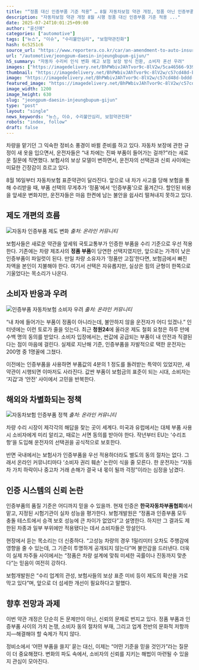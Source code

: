 ```yaml
---
title: "“정품 대신 인증부품 기준 적용” … 8월 자동차보험 약관 개정, 정품 아닌 인증부품 의무화에 운전자들 ‘불안’"
description: "자동차보험 약관 개정 8월 시행 정품 대신 인증부품 기준 적용 ..."
date: 2025-07-24T10:01:25+09:00
author: "윤신애"
categories: ["automotive"]
tags: ["뉴스", "이슈", "수리불안심리", "보험약관진화"]
hash: 6c5251c6
source_url: "https://www.reportera.co.kr/car/an-amendment-to-auto-insurance/"
url: "/automotive/jeongpum-daesin-injeungbupum-gijun/"
h5_summary: "자동차 수리비 인식 변화 예고 보험 보장 방식 전환, 소비자 혼선 우려"
images: ["https://imagedelivery.net/BhPWbivJAhTvor9c-8lV2w/5ca46566-9393-45c6-caf2-8a9367e96700/public", "https://imagedelivery.net/BhPWbivJAhTvor9c-8lV2w/66947475-126c-4417-c24e-ee5c0c436400/public", "https://imagedelivery.net/BhPWbivJAhTvor9c-8lV2w/7efbf57c-8b82-47f4-a979-9a60ec17cf00/public", "https://imagedelivery.net/BhPWbivJAhTvor9c-8lV2w/c57cd48d-bddd-4be1-4f97-5b622c255900/public"]
thumbnail: "https://imagedelivery.net/BhPWbivJAhTvor9c-8lV2w/c57cd48d-bddd-4be1-4f97-5b622c255900/public"
image: "https://imagedelivery.net/BhPWbivJAhTvor9c-8lV2w/c57cd48d-bddd-4be1-4f97-5b622c255900/public"
featured_image: "https://imagedelivery.net/BhPWbivJAhTvor9c-8lV2w/c57cd48d-bddd-4be1-4f97-5b622c255900/public"
image_width: 1200
image_height: 630
slug: "jeongpum-daesin-injeungbupum-gijun"
type: "post"
layout: "single"
news_keywords: "뉴스, 이슈, 수리불안심리, 보험약관진화"
robots: "index, follow"
draft: false
---
```


차량을 맡기던 그 익숙한 정비소 풍경이 바뀔 준비를 하고 있다. 자동차 보장에 관한 규정이 새 옷을 입으면서, 운전자들은 “내 차에는 진짜 부품이 들어가는 걸까?”라는 새로운 질문에 직면했다. 보험사의 보상 모델이 변하면서, 운전자의 선택권과 신뢰 사이에는 미묘한 긴장감이 흐르고 있다.

8월 16일부터 자동차보험 표준약관이 달라진다. 앞으로 내 차가 사고를 당해 보험을 통해 수리받을 때, 부품 선택의 무게추가 ‘정품’에서 ‘인증부품’으로 옮겨간다. 할인된 비용을 앞세운 변화지만, 운전자들은 마음 한켠에 남는 불안을 쉽사리 떨쳐내지 못하고 있다.

## 제도 개편의 흐름

![자동차 인증부품 제도 변화](https://imagedelivery.net/BhPWbivJAhTvor9c-8lV2w/7efbf57c-8b82-47f4-a979-9a60ec17cf00/public)
*출처: 온라인 커뮤니티*


보험사들은 새로운 약관을 앞세워 국토교통부가 인증한 부품을 수리 기준으로 우선 적용한다. 기존에는 차량 제조사의 **정품 부품**이 당연한 선택지였지만, 앞으로는 가격이 낮은 인증부품이 파일럿이 된다. 만일 차량 소유자가 ‘정품만 고집’한다면, 보험금에서 빠진 차액을 본인이 지불해야 한다. 여기서 선택은 자유롭지만, 실상은 힘의 균형이 한쪽으로 기울었다는 목소리가 나온다.

## 소비자 반응과 우려

![인증부품 자동차보험 소비자 우려](https://imagedelivery.net/BhPWbivJAhTvor9c-8lV2w/5ca46566-9393-45c6-caf2-8a9367e96700/public)
*출처: 온라인 커뮤니티*


“내 차에 들어가는 부품이 정품이 아니라는데, 불안하지 않을 운전자가 어디 있겠나.” 인터넷에는 이런 토로가 줄을 잇는다. 최근 **청원24**에 올라온 제도 철회 요청은 하루 만에 수백 명의 동의를 받았다. 소비자 입장에서는, 싼값에 공급되는 부품이 내 안전과 직결된다는 점이 마음에 걸린다. 실제로 지난해 기준, 인증부품을 자발적으로 택한 운전자는 200명 중 1명꼴에 그쳤다.

이전에는 인증부품을 사용하면 부품값의 4분의 1 정도를 돌려받는 특약이 있었지만, 새 약관이 시행되면 이마저도 사라진다. 값싼 부품이 보험금의 표준이 되는 시대, 소비자는 ‘지갑’과 ‘안전’ 사이에서 고민을 반복한다.

## 해외와 차별화되는 정책

![자동차보험 인증부품 정책](https://imagedelivery.net/BhPWbivJAhTvor9c-8lV2w/66947475-126c-4417-c24e-ee5c0c436400/public)
*출처: 온라인 커뮤니티*


차량 수리 시장이 제각각의 해답을 찾는 곳이 세계다. 미국과 유럽에서는 대체 부품 사용 시 소비자에게 미리 알리고, 때로는 서면 동의를 받아야 한다. 작년부터 EU는 ‘수리조항’을 도입해 운전자의 선택권을 공식적으로 보호한다.

반면 국내에서는 보험사가 인증부품을 우선 적용하더라도 별도의 동의 절차는 없다. 그래서 온라인 커뮤니티마다 ‘소비자 권리 훼손’ 논란이 식을 줄 모른다. 한 운전자는 “자동차 가치 하락이나 중고차 거래 손해가 결국 내 몫이 될까 걱정”이라는 심정을 남겼다.

## 인증 시스템의 신뢰 논란

인증부품의 품질 기준은 어디까지 믿을 수 있을까. 현재 인증은 **한국자동차부품협회**에서 맡고, 지정된 시험기관이 실차 성능을 평가한다. 보험개발원은 “정품과 인증부품 모두 충돌 테스트에서 승객 보호 성능에 큰 차이가 없었다”고 설명한다. 하지만 그 결과도 제한된 차종과 일부 부위에만 적용됐다는 데서 소비자들은 망설인다.

현장에서 듣는 목소리는 더 신중하다. “고성능 차량의 경우 1밀리미터 오차도 주행감에 영향을 줄 수 있는데, 그 기준이 투명하게 공개되지 않는다”며 불안감을 드러낸다. 더욱이 실제 차주들 사이에서는 “정품은 차량 설계에 맞춰 미세한 곡률이나 진동까지 맞춘다”는 믿음이 여전히 강하다.

보험개발원은 “수리 업계의 관성, 보험사들의 보상 표준 미비 등이 제도의 확산을 가로막고 있다”며, 앞으로 더 섬세한 개선이 필요하다고 말했다.

## 향후 전망과 과제

이번 약관 개정은 단순히 돈 문제만이 아닌, 신뢰의 문제로 번지고 있다. 정품 부품과 인증부품 사이의 가치 논쟁, 소비자 동의 절차의 부재, 그리고 업계 전반의 문화적 저항까지—해결해야 할 숙제가 적지 않다.

정비소에서 ‘어떤 부품을 쓸지’ 묻는 대신, 이제는 “어떤 기준을 믿을 것인가”라는 질문이 더 중요해졌다. 변화의 파도 속에서, 소비자의 신뢰를 지키는 해법이 마련될 수 있을지 관심이 모아진다.

